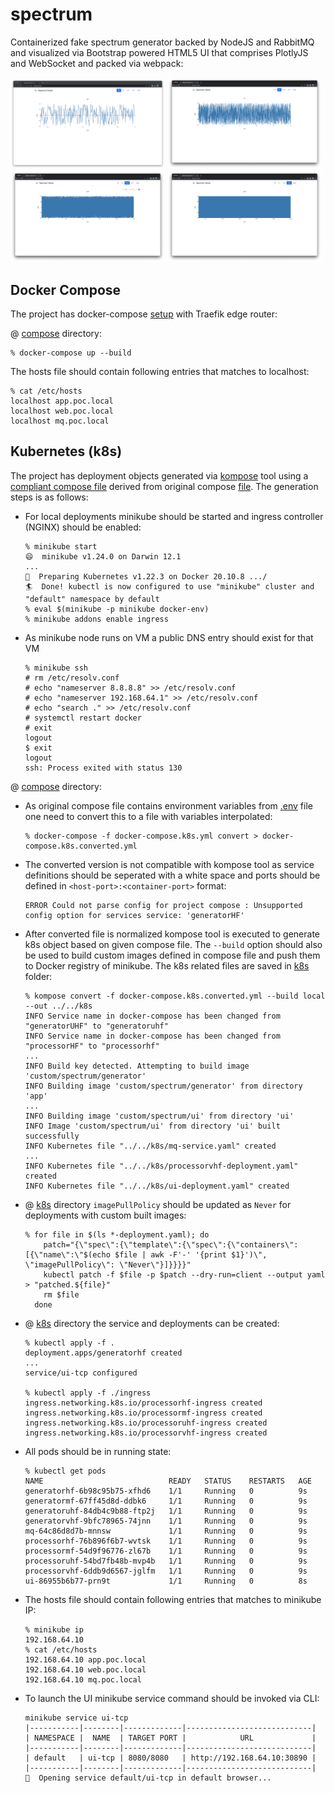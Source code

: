 # spectrum
Containerized fake spectrum generator backed by NodeJS and RabbitMQ and visualized via Bootstrap powered HTML5 UI that comprises PlotlyJS and WebSocket and packed via webpack:

<p float="center">
  <img src="./docs/images/mf.png" width="49%" />
  <img src="./docs/images/hf.png" width="49%" />
  <img src="./docs/images/vhf.png" width="49%" />
  <img src="./docs/images/uhf.png" width="49%" />
</p>

## Docker Compose
The project has docker-compose [setup](./docker/compose/docker-compose.yml) with Traefik edge router:

@ [compose](./docker/compose) directory:
```shell
% docker-compose up --build
```

The hosts file should contain following entries that matches to localhost:
```shell
% cat /etc/hosts
localhost app.poc.local
localhost web.poc.local
localhost mq.poc.local
```

## Kubernetes (k8s)
The project has deployment objects generated via [kompose](https://kompose.io/) tool using a [compliant compose file](./docker/compose/docker-compose.k8s.yml) derived from original compose [file](./docker/compose/docker-compose.yml). The generation steps is as follows:
* For local deployments minikube should be started and ingress controller (NGINX) should be enabled:
  ```shell
  % minikube start
  😄  minikube v1.24.0 on Darwin 12.1
  ...
  🐳  Preparing Kubernetes v1.22.3 on Docker 20.10.8 .../ 
  🏄  Done! kubectl is now configured to use "minikube" cluster and "default" namespace by default
  % eval $(minikube -p minikube docker-env)
  % minikube addons enable ingress
  ```
* As minikube node runs on VM a public DNS entry should exist for that VM
  ```shell
  % minikube ssh
  # rm /etc/resolv.conf
  # echo "nameserver 8.8.8.8" >> /etc/resolv.conf
  # echo "nameserver 192.168.64.1" >> /etc/resolv.conf
  # echo "search ." >> /etc/resolv.conf
  # systemctl restart docker
  # exit
  logout
  $ exit
  logout
  ssh: Process exited with status 130
  ```

@ [compose](./docker/compose) directory:

* As original compose file contains environment variables from [.env](./docker/compose/.env) file one need to convert this to a file with variables interpolated: 
    ```shell
    % docker-compose -f docker-compose.k8s.yml convert > docker-compose.k8s.converted.yml
    ```
* The converted version is not compatible with kompose tool as service definitions should be seperated with a white space and ports should be defined in `<host-port>:<container-port>` format:
  ```shell
  ERROR Could not parse config for project compose : Unsupported config option for services service: 'generatorHF'
  ```
* After converted file is normalized kompose tool is executed to generate k8s object based on given compose file. The `--build` option should also be used to build custom images defined in compose file and push them to Docker registry of minikube. The k8s related files are saved in [k8s](./k8s) folder:
  ```shell
  % kompose convert -f docker-compose.k8s.converted.yml --build local --out ../../k8s
  INFO Service name in docker-compose has been changed from "generatorUHF" to "generatoruhf" 
  INFO Service name in docker-compose has been changed from "processorHF" to "processorhf"
  ...
  INFO Build key detected. Attempting to build image 'custom/spectrum/generator'
  INFO Building image 'custom/spectrum/generator' from directory 'app'
  ...
  INFO Building image 'custom/spectrum/ui' from directory 'ui' 
  INFO Image 'custom/spectrum/ui' from directory 'ui' built successfully
  INFO Kubernetes file "../../k8s/mq-service.yaml" created
  ...
  INFO Kubernetes file "../../k8s/processorvhf-deployment.yaml" created
  INFO Kubernetes file "../../k8s/ui-deployment.yaml" created
  ```
* @ [k8s](./k8s) directory `imagePullPolicy` should be updated as `Never` for deployments with custom built images:
  ```shell
  % for file in $(ls *-deployment.yaml); do
      patch="{\"spec\":{\"template\":{\"spec\":{\"containers\":[{\"name\":\"$(echo $file | awk -F'-' '{print $1}')\", \"imagePullPolicy\": \"Never\"}]}}}}"
      kubectl patch -f $file -p $patch --dry-run=client --output yaml > "patched.${file}"
      rm $file
    done
  ```
* @ [k8s](./k8s) directory the service and deployments can be created:
  ```shell
  % kubectl apply -f .                                                                 
  deployment.apps/generatorhf created
  ...
  service/ui-tcp configured
  
  % kubectl apply -f ./ingress 
  ingress.networking.k8s.io/processorhf-ingress created
  ingress.networking.k8s.io/processormf-ingress created
  ingress.networking.k8s.io/processoruhf-ingress created
  ingress.networking.k8s.io/processorvhf-ingress created
  ```
* All pods should be in running state:
  ```shell
  % kubectl get pods
  NAME                            READY   STATUS    RESTARTS   AGE
  generatorhf-6b98c95b75-xfhd6    1/1     Running   0          9s
  generatormf-67ff45d8d-ddbk6     1/1     Running   0          9s
  generatoruhf-84db4c9b88-ftp2j   1/1     Running   0          9s
  generatorvhf-9bfc78965-74jnn    1/1     Running   0          9s
  mq-64c86d8d7b-mnnsw             1/1     Running   0          9s
  processorhf-76b896f6b7-wvtsk    1/1     Running   0          9s
  processormf-54d9f96776-zl67b    1/1     Running   0          9s
  processoruhf-54bd7fb48b-mvp4b   1/1     Running   0          9s
  processorvhf-6ddb9d6567-jglfm   1/1     Running   0          9s
  ui-86955b6b77-prn9t             1/1     Running   0          8s
  ```
* The hosts file should contain following entries that matches to minikube IP:
  ```shell
  % minikube ip
  192.168.64.10
  % cat /etc/hosts
  192.168.64.10 app.poc.local
  192.168.64.10 web.poc.local
  192.168.64.10 mq.poc.local
  ```
* To launch the UI minikube service command should be invoked via CLI:
  ```shell
  minikube service ui-tcp                   
  |-----------|--------|-------------|----------------------------|
  | NAMESPACE |  NAME  | TARGET PORT |            URL             |
  |-----------|--------|-------------|----------------------------|
  | default   | ui-tcp | 8080/8080   | http://192.168.64.10:30890 |
  |-----------|--------|-------------|----------------------------|
  🎉  Opening service default/ui-tcp in default browser...
  ```
 


